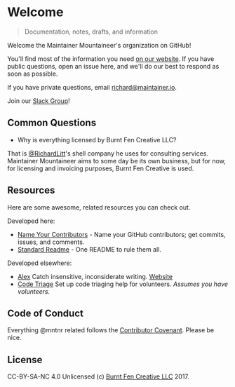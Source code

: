 # Welcome

> Documentation, notes, drafts, and information

Welcome the Maintainer Mountaineer's organization on GitHub!

You'll find most of the information you need [on our website](https://maintainer.io). If you have public questions, open an issue here, and we'll do our best to respond as soon as possible. 

If you have private questions, email [richard@maintainer.io](mailto:richard@maintainer.io). 

Join our [Slack Group](https://mntnr.slack.com/shared_invite/MTcxMDc5MTcxMjA1LTE0OTI1NDQ2OTQtYmMyZTc1N2Q2Ng)!

## Common Questions

- Why is everything licensed by Burnt Fen Creative LLC?

That is [@RichardLitt](https://github.com/RichardLitt)'s shell company he uses for consulting services. Maintainer Mountaineer aims to some day be its own business, but for now, for licensing and invoicing purposes, Burnt Fen Creative is used. 

## Resources

Here are some awesome, related resources you can check out.

Developed here:
- [Name Your Contributors](https://github.com/RichardLitt/name-your-contributors) - Name your GitHub contributors; get commits, issues, and comments.
- [Standard Readme](https://github.com/RichardLitt/standard-readme) - One README to rule them all.

Developed elsewhere:
- [Alex](https://github.com/wooorm/alex) Catch insensitive, inconsiderate writing. [Website](http://alexjs.com)
- [Code Triage](https://github.com/codetriage/codetriage) Set up code triaging help for volunteers. _Assumes you have volunteers._


## Code of Conduct

Everything @mntnr related follows the [Contributor Covenant](http://contributor-covenant.org/). Please be nice. 

## License

CC-BY-SA-NC 4.0 Unlicensed (c) [Burnt Fen Creative LLC](https://burntfen.com) 2017.
